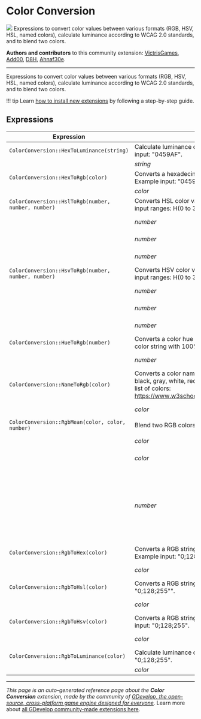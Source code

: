 # Color Conversion

<img src="https://resources.gdevelop-app.com/assets/Icons/invert-colors.svg" class="extension-icon"></img>
Expressions to convert color values between various formats (RGB, HSV, HSL, named colors), calculate luminance according to WCAG 2.0 standards, and to blend two colors.

**Authors and contributors** to this community extension: [VictrisGames](https://gd.games/VictrisGames), [Add00](https://gd.games/Add00), [D8H](https://gd.games/D8H), [Ahnaf30e](https://gd.games/Ahnaf30e).

---

Expressions to convert color values between various formats (RGB, HSV, HSL, named colors), calculate luminance according to WCAG 2.0 standards, and to blend two colors.

!!! tip
    Learn [how to install new extensions](/gdevelop5/extensions/search) by following a step-by-step guide.

## Expressions

| Expression | Description |  |
|-----|-----|-----|
| `ColorConversion::HexToLuminance(string)` | Calculate luminance of a hexadecimal color.  Example input: "0459AF". ||
| | _string_ | Hex value |
| `ColorConversion::HexToRgb(color)` | Converts a hexadecimal string into a RGB string.  Example input: "0459AF". ||
| | _color_ | Hex value |
| `ColorConversion::HslToRgb(number, number, number)` | Converts HSL color values into a RGB string.  Valid input ranges:  H(0 to 360), S(0 to 100), L(0 to 100). ||
| | _number_ | Hue 0-360 |
| | _number_ | Saturation 0-100 |
| | _number_ | Lightness 0-100 |
| `ColorConversion::HsvToRgb(number, number, number)` | Converts HSV color values into a RGB string.  Valid input ranges:  H(0 to 360), S(0 to 100), V(0 to 100). ||
| | _number_ | Hue 0-360 |
| | _number_ | Saturation 0-100 |
| | _number_ | Value 0-100 |
| `ColorConversion::HueToRgb(number)` | Converts a color hue (range: 0 to 360) into an RGB color string with 100% saturation and 50% lightness. ||
| | _number_ | Hue 0-360 |
| `ColorConversion::NameToRgb(color)` | Converts a color name into a RGB string.  (Examples: black, gray, white, red, purple, green, yellow, blue)  Full list of colors: https://www.w3schools.com/colors/colors_names.asp. ||
| | _color_ | Name of a color |
| `ColorConversion::RgbMean(color, color, number)` | Blend two RGB colors by applying a weighted mean. ||
| | _color_ | First RGB color |
| | _color_ | Second RGB color |
| | _number_ | Ratio Range: 0 to 1, where 0 gives the first color and 1 gives the second color |
| `ColorConversion::RgbToHex(color)` | Converts a RGB string into a hexadecimal string.  Example input: "0;128;255". ||
| | _color_ | RGB value |
| `ColorConversion::RgbToHsl(color)` | Converts a RGB string into a HSL string.  Example input: "0;128;255"". ||
| | _color_ | RGB value |
| `ColorConversion::RgbToHsv(color)` | Converts a RGB string into a HSV string.  Example input: "0;128;255". ||
| | _color_ | RGB value |
| `ColorConversion::RgbToLuminance(color)` | Calculate luminance of a RGB color.  Example input: "0;128;255". ||
| | _color_ | RGB color |

---

*This page is an auto-generated reference page about the **Color Conversion** extension, made by the community of [GDevelop, the open-source, cross-platform game engine designed for everyone](https://gdevelop.io/).* Learn more about [all GDevelop community-made extensions here](/gdevelop5/extensions).